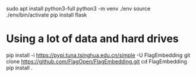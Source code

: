 sudo apt install python3-full
python3 -m venv ./env
source ./env/bin/activate
pip install flask
# Using a lot of data and hard drives
pip install -i https://pypi.tuna.tsinghua.edu.cn/simple -U FlagEmbedding
git clone https://github.com/FlagOpen/FlagEmbedding.git
cd FlagEmbedding
pip install  .
